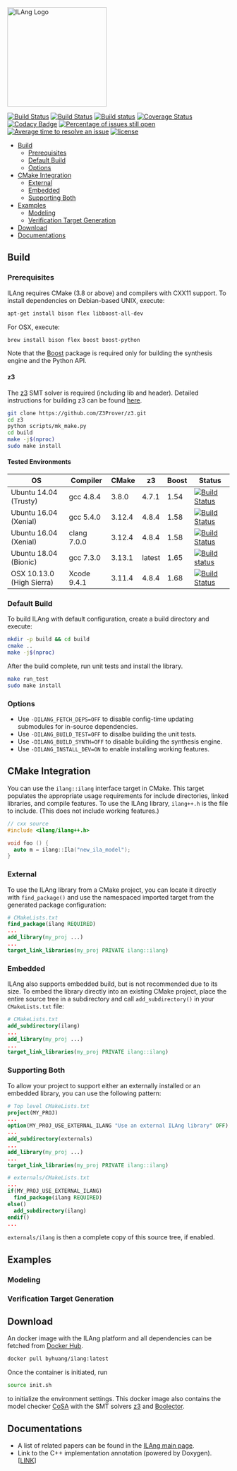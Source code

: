 <img src="https://raw.githubusercontent.com/Bo-Yuan-Huang/ILA-Tools/page/docs/pics/ilang-logo.png" alt="ILAng Logo" height="225"/>

[![Build Status](https://travis-ci.org/Bo-Yuan-Huang/ILAng.svg?branch=master)](https://travis-ci.org/Bo-Yuan-Huang/ILAng)
[![Build Status](https://semaphoreci.com/api/v1/bo-yuan-huang/ilang/branches/master/shields_badge.svg)](https://semaphoreci.com/bo-yuan-huang/ilang)
[![Build status](https://ci.appveyor.com/api/projects/status/cwhlq09513art6hw/branch/master?svg=true)](https://ci.appveyor.com/project/Bo-Yuan-Huang/ilang/branch/master)
[![Coverage Status](https://coveralls.io/repos/github/Bo-Yuan-Huang/ILAng/badge.svg?branch=master)](https://coveralls.io/github/Bo-Yuan-Huang/ILAng?branch=master)
[![Codacy Badge](https://api.codacy.com/project/badge/Grade/b120e2527cc04d4aacd1dc11581e2f30)](https://www.codacy.com/app/Bo-Yuan-Huang/ILAng?utm_source=github.com&amp;utm_medium=referral&amp;utm_content=Bo-Yuan-Huang/ILAng&amp;utm_campaign=Badge_Grade)
[![Percentage of issues still open](http://isitmaintained.com/badge/open/bo-yuan-huang/ilang.svg)](http://isitmaintained.com/project/bo-yuan-huang/ilang "Percentage of issues still open")
[![Average time to resolve an issue](http://isitmaintained.com/badge/resolution/bo-yuan-huang/ilang.svg)](http://isitmaintained.com/project/bo-yuan-huang/ilang "Average time to resolve an issue")
[![license](https://img.shields.io/github/license/mashape/apistatus.svg)](https://github.com/Bo-Yuan-Huang/ILA-Tools/blob/master/LICENSE)


- [Build](#build)
  - [Prerequisites](#prerequisites)
  - [Default Build](#default-build)
  - [Options](#options)
- [CMake Integration](#cmake-integration)
  - [External](#external)
  - [Embedded](#embedded)
  - [Supporting Both](#supporting-both)
- [Examples](#examples)
  - [Modeling](#modeling)
  - [Verification Target Generation](#verification-target-generation)
- [Download](#download)
- [Documentations](#documentations)

## Build

### Prerequisites

ILAng requires CMake (3.8 or above) and compilers with CXX11 support.
To install dependencies on Debian-based UNIX, execute:

``` bash
apt-get install bison flex libboost-all-dev 
```

For OSX, execute:

``` bash
brew install bison flex boost boost-python
```

Note that the [Boost](https://www.boost.org) package is required only for building the synthesis engine and the Python API. 

#### z3

The [z3](https://github.com/Z3Prover/z3) SMT solver is required (including lib and header). 
Detailed instructions for building z3 can be found [here](https://github.com/Z3Prover/z3).

``` bash
git clone https://github.com/Z3Prover/z3.git
cd z3
python scripts/mk_make.py
cd build
make -j$(nproc)
sudo make install
```

#### Tested Environments

| OS                        | Compiler    | CMake   | z3     | Boost | Status |
| ------------------------- | ----------- | ------- | ------ | ----- | ------ |
| Ubuntu 14.04 (Trusty)     | gcc 4.8.4   | 3.8.0   | 4.7.1  | 1.54  | [![Build Status](https://semaphoreci.com/api/v1/bo-yuan-huang/ilang/branches/master/shields_badge.svg)](https://semaphoreci.com/bo-yuan-huang/ilang) |
| Ubuntu 16.04 (Xenial)     | gcc 5.4.0   | 3.12.4  | 4.8.4  | 1.58  | [![Build Status](https://travis-ci.org/Bo-Yuan-Huang/ILAng.svg?branch=master)](https://travis-ci.org/Bo-Yuan-Huang/ILAng) |
| Ubuntu 16.04 (Xenial)     | clang 7.0.0 | 3.12.4  | 4.8.4  | 1.58  | [![Build Status](https://travis-ci.org/Bo-Yuan-Huang/ILAng.svg?branch=master)](https://travis-ci.org/Bo-Yuan-Huang/ILAng) |
| Ubuntu 18.04 (Bionic)     | gcc 7.3.0   | 3.13.1  | latest | 1.65  | [![Build status](https://ci.appveyor.com/api/projects/status/4jsh32isd8r89g3l/branch/master?svg=true)](https://ci.appveyor.com/project/Bo-Yuan-Huang/ila-tools/branch/master) |
| OSX 10.13.0 (High Sierra) | Xcode 9.4.1 | 3.11.4  | 4.8.4  | 1.68  | [![Build Status](https://travis-ci.org/Bo-Yuan-Huang/ILAng.svg?branch=master)](https://travis-ci.org/Bo-Yuan-Huang/ILAng) |

### Default Build

To build ILAng with default configuration, create a build directory and execute:

``` bash
mkdir -p build && cd build
cmake .. 
make -j$(nproc)
```

After the build complete, run unit tests and install the library. 

``` bash
make run_test
sudo make install
```

### Options

- Use `-DILANG_FETCH_DEPS=OFF` to disable config-time updating submodules for in-source dependencies.
- Use `-DILANG_BUILD_TEST=OFF` to disalbe building the unit tests.
- Use `-DILANG_BUILD_SYNTH=OFF` to disable building the synthesis engine. 
- Use `-DILANG_INSTALL_DEV=ON` to enable installing working features. 

## CMake Integration
You can use the `ilang::ilang` interface target in CMake. 
This target populates the appropriate usage requirements for include directories, linked libraries, and compile features. 
To use the ILAng library, `ilang++.h` is the file to include. 
(This does not include working features.)

``` c++
// cxx source
#include <ilang/ilang++.h>

void foo () {
  auto m = ilang::Ila("new_ila_model");
}
```

### External

To use the ILAng library from a CMake project, you can locate it directly with `find_package()` and use the namespaced imported target from the generated package configuration:

``` cmake
# CMakeLists.txt
find_package(ilang REQUIRED)
...
add_library(my_proj ...)
...
target_link_libraries(my_proj PRIVATE ilang::ilang)
```

### Embedded

ILAng also supports embedded build, but is not recommended due to its size. 
To embed the library directly into an existing CMake project, place the entire source tree in a subdirectory and call `add_subdirectory()` in your `CMakeLists.txt` file:

``` cmake 
# CMakeLists.txt
add_subdirectory(ilang)
...
add_library(my_proj ...)
...
target_link_libraries(my_proj PRIVATE ilang::ilang)
```

### Supporting Both

To allow your project to support either an externally installed or an embedded library, you can use the following pattern:

``` cmake
# Top level CMakeLists.txt
project(MY_PROJ)
...
option(MY_PROJ_USE_EXTERNAL_ILANG "Use an external ILAng library" OFF)
...
add_subdirectory(externals)
...
add_library(my_proj ...)
...
target_link_libraries(my_proj PRIVATE ilang::ilang)
```

``` cmake
# externals/CMakeLists.txt
...
if(MY_PROJ_USE_EXTERNAL_ILANG)
  find_package(ilang REQUIRED)
else()
  add_subdirectory(ilang)
endif()
...
```

`externals/ilang` is then a complete copy of this source tree, if enabled.

## Examples

### Modeling

### Verification Target Generation

## Download
An docker image with the ILAng platform and all dependencies can be fetched from [Docker Hub](https://cloud.docker.com/u/byhuang/repository/docker/byhuang/ilang).

``` bash
docker pull byhuang/ilang:latest
``` 

Once the container is initiated, run 

``` bash
source init.sh
```

to initialize the environment settings. 
This docker image also contains the model checker [CoSA](https://github.com/cristian-mattarei/CoSA) with the SMT solvers [z3](https://github.com/Z3Prover/z3) and [Boolector](https://github.com/Boolector/boolector).

## Documentations
- A list of related papers can be found in the [ILAng main page](https://bo-yuan-huang.github.io/ILAng/).
- Link to the C++ implementation annotation (powered by Doxygen). \[[LINK](https://bo-yuan-huang.github.io/ILAng/doxygen-html/namespaceilang.html)\]
